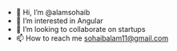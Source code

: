 - 👋 Hi, I’m @alamsohaib
- 👀 I’m interested in Angular
- 💞️ I’m looking to collaborate on startups
- 📫 How to reach me sohaibalam11@gmail.com

<!---
alamsohaib/alamsohaib is a ✨ special ✨ repository because its `README.md` (this file) appears on your GitHub profile.
You can click the Preview link to take a look at your changes.
--->
